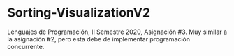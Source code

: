 # Sorting-VisualizationV2
Lenguajes de Programación, II Semestre 2020, Asignación #3. Muy similar a la asignación #2, pero esta debe de implementar programación concurrente.
